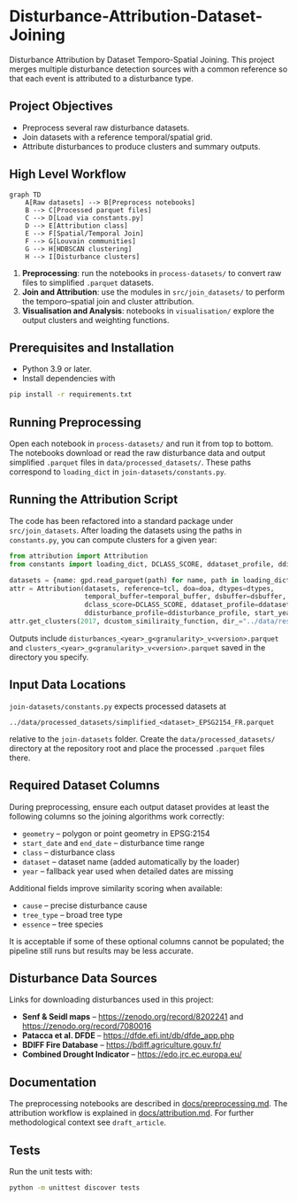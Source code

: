 # Disturbance-Attribution-Dataset-Joining

Disturbance Attribution by Dataset Temporo-Spatial Joining. This project merges multiple disturbance detection sources with a common reference so that each event is attributed to a disturbance type.

## Project Objectives
- Preprocess several raw disturbance datasets.
- Join datasets with a reference temporal/spatial grid.
- Attribute disturbances to produce clusters and summary outputs.

## High Level Workflow
```mermaid
graph TD
    A[Raw datasets] --> B[Preprocess notebooks]
    B --> C[Processed parquet files]
    C --> D[Load via constants.py]
    D --> E[Attribution class]
    E --> F[Spatial/Temporal Join]
    F --> G[Louvain communities]
    G --> H[HDBSCAN clustering]
    H --> I[Disturbance clusters]
```
1. **Preprocessing**: run the notebooks in `process-datasets/` to convert raw files to simplified `.parquet` datasets.
2. **Join and Attribution**: use the modules in `src/join_datasets/` to perform the temporo–spatial join and cluster attribution.
3. **Visualisation and Analysis**: notebooks in `visualisation/` explore the output clusters and weighting functions.

## Prerequisites and Installation
- Python 3.9 or later.
- Install dependencies with
```bash
pip install -r requirements.txt
```

## Running Preprocessing
Open each notebook in `process-datasets/` and run it from top to bottom. The notebooks download or read the raw disturbance data and output simplified `.parquet` files in `data/processed_datasets/`. These paths correspond to `loading_dict` in `join-datasets/constants.py`.

## Running the Attribution Script
The code has been refactored into a standard package under `src/join_datasets`.
After loading the datasets using the paths in `constants.py`, you can compute clusters for a given year:
```python
from attribution import Attribution
from constants import loading_dict, DCLASS_SCORE, ddataset_profile, ddisturbance_profile

datasets = {name: gpd.read_parquet(path) for name, path in loading_dict.items()}
attr = Attribution(datasets, reference=tcl, doa=doa, dtypes=dtypes,
                   temporal_buffer=temporal_buffer, dsbuffer=dsbuffer,
                   dclass_score=DCLASS_SCORE, ddataset_profile=ddataset_profile,
                   ddisturbance_profile=ddisturbance_profile, start_year=2017)
attr.get_clusters(2017, dcustom_similiraity_function, dir_="../data/results/cluster_2017")
```
Outputs include `disturbances_<year>_g<granularity>_v<version>.parquet` and `clusters_<year>_g<granularity>_v<version>.parquet` saved in the directory you specify.

## Input Data Locations
`join-datasets/constants.py` expects processed datasets at
```
../data/processed_datasets/simplified_<dataset>_EPSG2154_FR.parquet
```
relative to the `join-datasets` folder. Create the `data/processed_datasets/` directory at the repository root and place the processed `.parquet` files there.

## Required Dataset Columns

During preprocessing, ensure each output dataset provides at least the following columns so the joining algorithms work correctly:

- `geometry` – polygon or point geometry in EPSG:2154
- `start_date` and `end_date` – disturbance time range
- `class` – disturbance class
- `dataset` – dataset name (added automatically by the loader)
- `year` – fallback year used when detailed dates are missing

Additional fields improve similarity scoring when available:

- `cause` – precise disturbance cause
- `tree_type` – broad tree type
- `essence` – tree species

It is acceptable if some of these optional columns cannot be populated; the pipeline still runs but results may be less accurate.

## Disturbance Data Sources
Links for downloading disturbances used in this project:
- **Senf & Seidl maps** – https://zenodo.org/record/8202241 and https://zenodo.org/record/7080016
- **Patacca et al. DFDE** – https://dfde.efi.int/db/dfde_app.php
- **BDIFF Fire Database** – https://bdiff.agriculture.gouv.fr/
- **Combined Drought Indicator** – https://edo.jrc.ec.europa.eu/

## Documentation
The preprocessing notebooks are described in [docs/preprocessing.md](docs/preprocessing.md).
The attribution workflow is explained in [docs/attribution.md](docs/attribution.md).
For further methodological context see `draft_article`.

## Tests
Run the unit tests with:
```bash
python -m unittest discover tests
```



